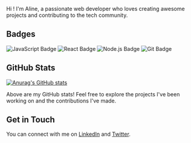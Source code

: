 Hi ! I'm Aline, a passionate web developer who loves creating awesome projects and contributing to the tech community.

## Badges

![JavaScript Badge](https://img.shields.io/badge/-JavaScript-F7DF1E?style=flat&logo=javascript&logoColor=black) ![React Badge](https://img.shields.io/badge/-React-61DAFB?style=flat&logo=react&logoColor=white) ![Node.js Badge](https://img.shields.io/badge/-Node.js-339933?style=flat&logo=node.js&logoColor=white) ![Git Badge](https://img.shields.io/badge/-Git-F05032?style=flat&logo=git&logoColor=white)

## GitHub Stats

[![Anurag's GitHub stats](https://github-readme-stats.vercel.app/api?username=AlineAl&show_icons=true&theme=tokyonight)](https://github.com/anuraghazra/github-readme-stats)

Above are my GitHub stats! Feel free to explore the projects I've been working on and the contributions I've made.

## Get in Touch

You can connect with me on [LinkedIn](https://www.linkedin.com/in/your-linkedin-profile) and [Twitter](https://twitter.com/your-twitter-handle).

